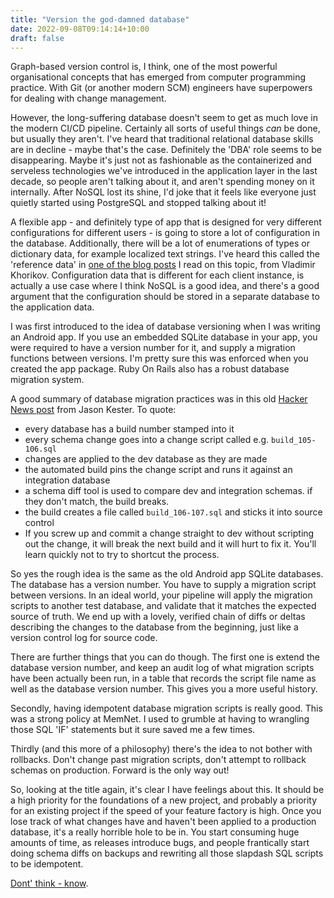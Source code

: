 ```yaml
---
title: "Version the god-damned database"
date: 2022-09-08T09:14:14+10:00
draft: false
---
```

Graph-based version control is, I think, one of the most powerful organisational concepts that has emerged from computer programming practice. With Git (or another modern SCM) engineers have superpowers for dealing with change management.

However, the long-suffering database doesn't seem to get as much love in the modern CI/CD pipeline. Certainly all sorts of useful things *can* be done, but usually they aren't. I've heard that traditional relational database skills are in decline - maybe that's the case. Definitely the 'DBA' role seems to be disappearing. Maybe it's just not as fashionable as the containerized and serveless technologies we've introduced in the application layer in the last decade, so people aren't talking about it, and aren't spending money on it internally. After NoSQL lost its shine, I'd joke that it feels like everyone just quietly started using PostgreSQL and stopped talking about it!

A flexible app - and definitely type of app that is designed for very different configurations for different users - is going to store a lot of configuration in the database. Additionally, there will be a lot of enumerations of types or dictionary data, for example localized text strings. I've heard this called the 'reference data' in [one of the blog posts](https://enterprisecraftsmanship.com/posts/database-versioning-best-practices/) I read on this topic, from Vladimir Khorikov. Configuration data that is different for each client instance, is actually a use case where I think NoSQL is a good idea, and there's a good argument that the configuration should be stored in a separate database to the application data.

I was first introduced to the idea of database versioning when I was writing an Android app. If you use an embedded SQLite database in your app, you were required to have a version number for it, and supply a migration functions between versions. I'm pretty sure this was enforced when you created the app package. Ruby On Rails also has a robust database migration system.

A good summary of database migration practices was in this old [Hacker News post](https://news.ycombinator.com/item?id=500496) from Jason Kester. To quote:

- every database has a build number stamped into it
- every schema change goes into a change script called e.g. `build_105-106.sql`
- changes are applied to the dev database as they are made
- the automated build pins the change script and runs it against an integration database
- a schema diff tool is used to compare dev and integration schemas.  if they don't match, the build breaks.
- the build creates a file called `build_106-107.sql` and sticks it into source control
- If you screw up and commit a change straight to dev without scripting out the change, it will break the next build and it will hurt to fix it. You'll learn quickly not to try to shortcut the process.

So yes the rough idea is the same as the old Android app SQLite databases. The database has a version number. You have to supply a migration script between versions. In an ideal world, your pipeline will apply the migration scripts to another test database, and validate that it matches the expected source of truth. We end up with a lovely, verified chain of diffs or deltas describing the changes to the database from the beginning, just like a version control log for source code.

There are further things that you can do though. The first one is extend the database version number, and keep an audit log of what migration scripts have been actually been run, in a table that records the script file name as well as the database version number. This gives you a more useful history.

Secondly, having idempotent database migration scripts is really good. This was a strong policy at MemNet. I used to grumble at having to wrangling those SQL 'IF' statements but it sure saved me a few times.

Thirdly (and this more of a philosophy) there's the idea to not bother with rollbacks. Don't change past migration scripts, don't attempt to rollback schemas on production. Forward is the only way out!

So, looking at the title again, it's clear I have feelings about this. It should be a high priority for the foundations of a new project, and probably a priority for an existing project if the speed of your feature factory is high. Once you lose track of what changes have and haven't been applied to a production database, it's a really horrible hole to be in. You start consuming huge amounts of time, as releases introduce bugs, and people frantically start doing schema diffs on backups and rewriting all those slapdash SQL scripts to be idempotent.

[Dont' think - know](http://thecodelesscode.com/case/131).